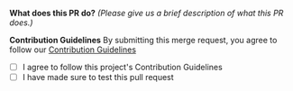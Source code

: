 <!-- Thanks for taking the time to make Sharkey better!  -->

**What does this PR do?** _(Please give us a brief description of what this PR does.)_

**Contribution Guidelines**
By submitting this merge request, you agree to follow our [Contribution Guidelines](https://activitypub.software/TransFem-org/Sharkey/-/blob/develop/CONTRIBUTING.md)
- [ ] I agree to follow this project's Contribution Guidelines
- [ ] I have made sure to test this pull request

<!-- Uncomment if your merge request has multiple authors -->
<!-- Co-authored-by: Name <email@email.com> -->
